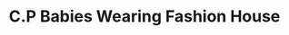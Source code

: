 ---
title: "C.P Babies Wearing Fashion House"
url: /monrovia/c-p-babies-wearing-fashion-house/
shop: baby goods
---